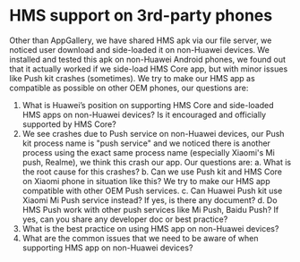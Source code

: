 # HMS support on 3rd-party phones

Other than AppGallery, we have shared HMS apk via our file server, we noticed user download and side-loaded it on non-Huawei devices. We installed and tested this apk on non-Huawei Android phones, we found out that it actually worked if we side-load HMS Core app, but with minor issues like Push kit crashes (sometimes). We try to make our HMS app as compatible as possible on other OEM phones, our questions are:

1. What is Huawei’s position on supporting HMS Core and side-loaded HMS apps on non-Huawei devices? Is it encouraged and officially supported by HMS Core?
2. We see crashes due to Push service on non-Huawei devices, our Push kit process name is "push service" and we noticed there is another process using the exact same process name (especially Xiaomi's Mi push, Realme), we think this crash our app. Our questions are:
    a. What is the root cause for this crashes?
    b. Can we use Push kit and HMS Core on Xiaomi phone in situation like this? We try to make our HMS app compatible with other OEM Push services.
    c. Can Huawei Push kit use Xiaomi Mi Push service instead? If yes, is there any document?
    d. Do HMS Push work with other push services like Mi Push, Baidu Push? If yes, can you share any developer doc or best practice?
3. What is the best practice on using HMS app on non-Huawei devices?
4. What are the common issues that we need to be aware of when supporting HMS app on non-Huawei devices?
